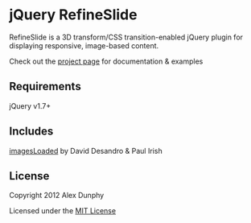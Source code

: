 jQuery RefineSlide
=================

RefineSlide is a 3D transform/CSS transition-enabled jQuery plugin for displaying responsive, image-based content.

Check out the [project page](http://alexdunphy.github.com/refineslide/) for documentation & examples

Requirements
-----

jQuery v1.7+

Includes
-----

[imagesLoaded](https://github.com/desandro/imagesloaded) by David Desandro & Paul Irish

License
-----

Copyright 2012 Alex Dunphy

Licensed under the [MIT License](http://www.opensource.org/licenses/mit-license.php)